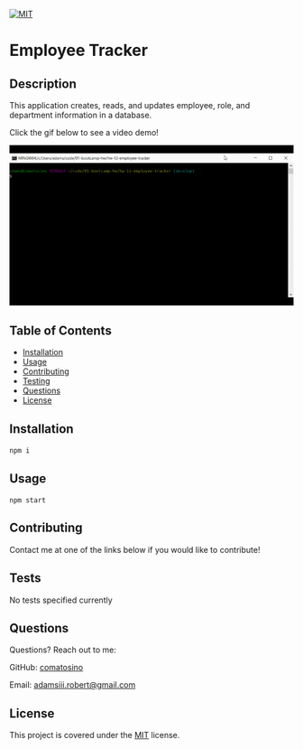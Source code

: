  [![MIT](https://img.shields.io/badge/license-MIT-green)](https://opensource.org/licenses/MIT)
# Employee Tracker

## Description

This application creates, reads, and updates employee, role, and department information in a database.

Click the gif below to see a video demo!

[![link to video](./assets/employee-tracker.gif)](https://drive.google.com/file/d/1eCx1ITDIWLTwsx-tIBMbdGKAru4zVH19/view)

## Table of Contents

- [Installation](#installation)
- [Usage](#usage)
- [Contributing](#Contributing)
- [Testing](#Testing)
- [Questions](#Questions)
- [License](#License)

## Installation
```
npm i
```
## Usage
```
npm start
```
## Contributing

Contact me at one of the links below if you would like to contribute!

## Tests

No tests specified currently

## Questions

Questions? Reach out to me:

GitHub: [comatosino](https://github.com/comatosino)

Email: adamsiii.robert@gmail.com

## License
    
This project is covered under the [MIT](https://opensource.org/licenses/MIT) license.
    
